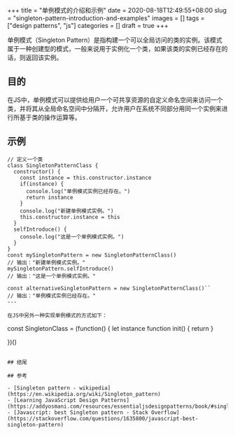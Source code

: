 +++
title = "单例模式的介绍和示例"
date = 2020-08-18T12:49:55+08:00
slug = "singleton-pattern-introduction-and-examples"
images = []
tags = ["design patterns", "js"]
categories = []
draft = true
+++

单例模式（Singleton Pattern）是指构建一个可以全局访问的类的实例。该模式属于一种创建型的模式，一般来说用于实例化一个类，如果该类的实例已经存在的话，则返回该实例。

## 目的

在JS中，单例模式可以提供给用户一个可共享资源的自定义命名空间来访问一个类，并将其从全局命名空间中分隔开，允许用户在系统不同部分用同一个实例来进行所基于类的操作运算等。

## 示例

```
// 定义一个类
class SingletonPatternClass {
  constructor() {
    const instance = this.constructor.instance
    if(instance) {
      console.log("单例模式实例已经存在。")
      return instance
    }
    console.log("新建单例模式实例。")
    this.constructor.instance = this
  }
  selfIntroduce() {
    console.log("这是一个单例模式实例。")
  }
}
const mySingletonPattern = new SingletonPatternClass()
// 输出："新建单例模式实例。"
mySingletonPattern.selfIntroduce()
// 输出："这是一个单例模式实例。"

const alternativeSingletonPattern = new SingletonPatternClass()``
// 输出："单例模式实例已经存在。"
---

在JS中另外一种实现单例模式的方式如下：

```
const SingletonClass = (function() {
  let instance
  function init() {
    return 
  }

})()
```

## 结尾

## 参考

- [Singleton pattern - wikipedia](https://en.wikipedia.org/wiki/Singleton_pattern)
- [Learning JavaScript Design Patterns](https://addyosmani.com/resources/essentialjsdesignpatterns/book/#singletonpatternjavascript)
- [Javascript: best Singleton pattern - Stack Overflow](https://stackoverflow.com/questions/1635800/javascript-best-singleton-pattern)

